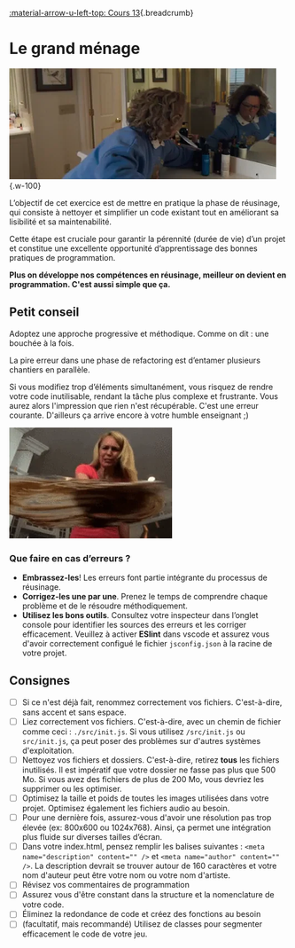 [:material-arrow-u-left-top: Cours 13](../cours13.md){.breadcrumb}

# Le grand ménage

![](../assets/images/refactortuneup.webp){.w-100}

L’objectif de cet exercice est de mettre en pratique la phase de réusinage, qui consiste à nettoyer et simplifier un code existant tout en améliorant sa lisibilité et sa maintenabilité.

Cette étape est cruciale pour garantir la pérennité (durée de vie) d’un projet et constitue une excellente opportunité d’apprentissage des bonnes pratiques de programmation.

**Plus on développe nos compétences en réusinage, meilleur on devient en programmation. C'est aussi simple que ça.**

## Petit conseil

Adoptez une approche progressive et méthodique. Comme on dit : une bouchée à la fois.

La pire erreur dans une phase de refactoring est d’entamer plusieurs chantiers en parallèle.

Si vous modifiez trop d’éléments simultanément, vous risquez de rendre votre code inutilisable, rendant la tâche plus complexe et frustrante. Vous aurez alors l'impression que rien n'est récupérable. C'est une erreur courante. D'ailleurs ça arrive encore à votre humble enseignant ;)

![](../assets/images/refactorprocess.webp)

### Que faire en cas d’erreurs ?

* **Embrassez-les**! Les erreurs font partie intégrante du processus de réusinage.
* **Corrigez-les une par une**. Prenez le temps de comprendre chaque problème et de le résoudre méthodiquement.
* **Utilisez les bons outils**. Consultez votre inspecteur dans l’onglet console pour identifier les sources des erreurs et les corriger efficacement. Veuillez à activer **ESlint** dans vscode et assurez vous d'avoir correctement configué le fichier `jsconfig.json` à la racine de votre projet.

## Consignes

* [ ] Si ce n'est déjà fait, renommez correctement vos fichiers. C'est-à-dire, sans accent et sans espace.
* [ ] Liez correctement vos fichiers. C'est-à-dire, avec un chemin de fichier comme ceci : `./src/init.js`. Si vous utilisez `/src/init.js` ou `src/init.js`, ça peut poser des problèmes sur d'autres systèmes d'exploitation.
* [ ] Nettoyez vos fichiers et dossiers. C'est-à-dire, retirez **tous** les fichiers inutilisés. Il est impératif que votre dossier ne fasse pas plus que 500 Mo. Si vous avez des fichiers de plus de 200 Mo, vous devriez les supprimer ou les optimiser.
* [ ] Optimisez la taille et poids de toutes les images utilisées dans votre projet. Optimisez également les fichiers audio au besoin.
* [ ] Pour une dernière fois, assurez-vous d'avoir une résolution pas trop élevée (ex: 800x600 ou 1024x768). Ainsi, ça permet une intégration plus fluide sur diverses tailles d’écran.
* [ ] Dans votre index.html, pensez remplir les balises suivantes : `<meta name="description" content="" />` et `<meta name="author" content="" />`. La description devrait se trouver autour de 160 caractères et votre nom d'auteur peut être votre nom ou votre nom d'artiste.
* [ ] Révisez vos commentaires de programmation
* [ ] Assurez vous d'être constant dans la structure et la nomenclature de votre code.
* [ ] Éliminez la redondance de code et créez des fonctions au besoin
* [ ] (facultatif, mais recommandé) Utilisez de classes pour segmenter efficacement le code de votre jeu.
